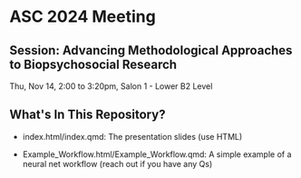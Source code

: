 # ASC 2024 Meeting     

## Session: Advancing Methodological Approaches to Biopsychosocial Research   

Thu, Nov 14, 2:00 to 3:20pm, Salon 1 - Lower B2 Level   

## What's In This Repository?

* index.html/index.qmd: The presentation slides (use HTML)   

* Example_Workflow.html/Example_Workflow.qmd: A simple example of a neural net workflow (reach out if you have any Qs)


